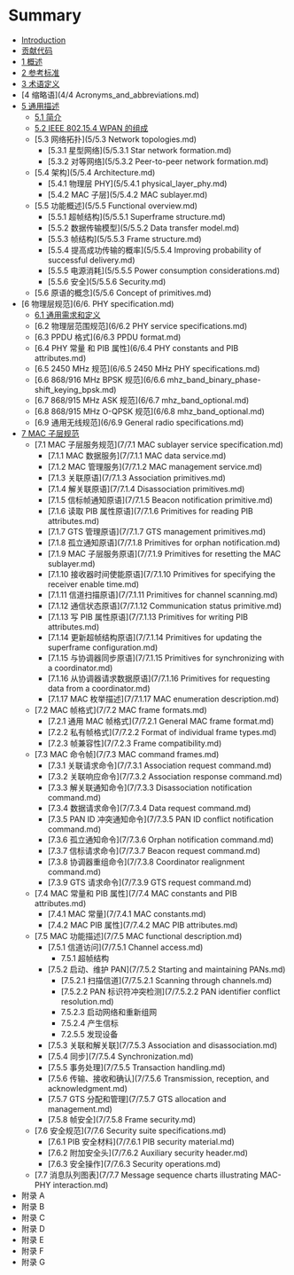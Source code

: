 # Summary

* [Introduction](README.md)
* [贡献代码](contribution.md)
* [1 概述](1/1.Overview.md)
* [2 参考标准](2/2.Normative_references.md)
* [3 术语定义](3/3.Definitions.md)
* [4 缩略语](4/4 Acronyms_and_abbreviations.md)
* [5 通用描述](5/5.General_description.md)
   * [5.1 简介](5/5.1.Introduction.md)
   * [5.2  IEEE 802.15.4 WPAN 的组成](5/5.2.omponents_of_the_IEEE_802.15.4_WPAN.md)
   * [5.3 网络拓扑](5/5.3 Network topologies.md)
       * [5.3.1 星型网络](5/5.3.1 Star network formation.md)
       * [5.3.2 对等网络](5/5.3.2 Peer-to-peer network formation.md)
   * [5.4 架构](5/5.4 Architecture.md)
       * [5.4.1 物理层 PHY](5/5.4.1 physical_layer_phy.md)
       * [5.4.2 MAC 子层](5/5.4.2 MAC sublayer.md)
   * [5.5 功能概述](5/5.5 Functional overview.md)
       * [5.5.1 超帧结构](5/5.5.1 Superframe structure.md)
       * [5.5.2 数据传输模型](5/5.5.2 Data transfer model.md)
       * [5.5.3 帧结构](5/5.5.3 Frame structure.md)
       * [5.5.4 提高成功传输的概率](5/5.5.4 Improving probability of successful delivery.md)
       * [5.5.5 电源消耗](5/5.5.5 Power consumption considerations.md)
       * [5.5.6 安全](5/5.5.6 Security.md)
   * [5.6 原语的概念](5/5.6 Concept of primitives.md)
* [6 物理层规范](6/6. PHY specification.md)
   * [6.1 通用需求和定义](6/6.1.General_requirements_and_definitions.md)
   * [6.2 物理层范围规范](6/6.2 PHY service specifications.md)
   * [6.3 PPDU 格式](6/6.3 PPDU format.md)
   * [6.4 PHY 常量 和 PIB 属性](6/6.4 PHY constants and PIB attributes.md)
   * [6.5 2450 MHz 规范](6/6.5 2450 MHz PHY specifications.md)
   * [6.6 868/916 MHz BPSK 规范](6/6.6 mhz_band_binary_phase-shift_keying_bpsk.md)
   * [6.7 868/915 MHz ASK 规范](6/6.7 mhz_band_optional.md)
   * [6.8 868/915 MHz O-QPSK 规范](6/6.8 mhz_band_optional.md)
   * [6.9 通用无线规范](6/6.9 General radio specifications.md)
* [7 MAC 子层规范](7/7.MAC_sublayer_specification.md)
   * [7.1 MAC 子层服务规范](7/7.1 MAC sublayer service specification.md)
       * [7.1.1 MAC 数据服务](7/7.1.1 MAC data service.md)
       * [7.1.2 MAC 管理服务](7/7.1.2 MAC management service.md)
       * [7.1.3 关联原语](7/7.1.3 Association primitives.md)
       * [7.1.4 解关联原语](7/7.1.4 Disassociation primitives.md)
       * [7.1.5 信标帧通知原语](7/7.1.5 Beacon notification primitive.md)
       * [7.1.6 读取 PIB 属性原语](7/7.1.6 Primitives for reading PIB attributes.md)
       * [7.1.7 GTS  管理原语](7/7.1.7 GTS management primitives.md)
       * [7.1.8 孤立通知原语](7/7.1.8 Primitives for orphan notification.md)
       * [7.1.9 MAC 子层服务原语](7/7.1.9 Primitives for resetting the MAC sublayer.md)
       * [7.1.10 接收器时间使能原语](7/7.1.10 Primitives for specifying the receiver enable time.md)
       * [7.1.11 信道扫描原语](7/7.1.11 Primitives for channel scanning.md)
       * [7.1.12 通信状态原语](7/7.1.12 Communication status primitive.md)
       * [7.1.13 写 PIB 属性原语](7/7.1.13 Primitives for writing PIB attributes.md)
       * [7.1.14 更新超帧结构原语](7/7.1.14 Primitives for updating the superframe configuration.md)
       * [7.1.15 与协调器同步原语](7/7.1.15 Primitives for synchronizing with a coordinator.md)
       * [7.1.16 从协调器请求数据原语](7/7.1.16 Primitives for requesting data from a coordinator.md)
       * [7.1.17 MAC 枚举描述](7/7.1.17 MAC enumeration description.md)
   * [7.2 MAC 帧格式](7/7.2 MAC frame formats.md)
       * [7.2.1 通用 MAC 帧格式](7/7.2.1 General MAC frame format.md)
       * [7.2.2 私有帧格式](7/7.2.2 Format of individual frame types.md)
       * [7.2.3 帧兼容性](7/7.2.3 Frame compatibility.md)
   * [7.3 MAC 命令帧](7/7.3 MAC command frames.md)
       * [7.3.1 关联请求命令](7/7.3.1 Association request command.md)
       * [7.3.2 关联响应命令](7/7.3.2 Association response command.md)
       * [7.3.3 解关联通知命令](7/7.3.3 Disassociation notification command.md)
       * [7.3.4 数据请求命令](7/7.3.4 Data request command.md)
       * [7.3.5 PAN ID 冲突通知命令](7/7.3.5 PAN ID conflict notification command.md)
       * [7.3.6 孤立通知命令](7/7.3.6 Orphan notification command.md)
       * [7.3.7 信标请求命令](7/7.3.7 Beacon request command.md)
       * [7.3.8 协调器重组命令](7/7.3.8 Coordinator realignment command.md)
       * [7.3.9 GTS 请求命令](7/7.3.9 GTS request command.md)
   * [7.4 MAC 常量和 PIB 属性](7/7.4 MAC constants and PIB attributes.md)
       * [7.4.1 MAC 常量](7/7.4.1 MAC constants.md)
       * [7.4.2 MAC PIB 属性](7/7.4.2 MAC PIB attributes.md)
   * [7.5 MAC 功能描述](7/7.5 MAC functional description.md)
       * [7.5.1 信道访问](7/7.5.1 Channel access.md)
           * 7.5.1 超帧结构
       * [7.5.2 启动、维护 PAN](7/7.5.2 Starting and maintaining PANs.md)
           * [7.5.2.1 扫描信道](7/7.5.2.1 Scanning through channels.md)
           * [7.5.2.2 PAN 标识符冲突检测](7/7.5.2.2 PAN identifier conflict resolution.md)
           * 7.5.2.3 启动网络和重新组网
           * 7.5.2.4 产生信标
           * 7.2.5.5 发现设备
       * [7.5.3 关联和解关联](7/7.5.3 Association and disassociation.md)
       * [7.5.4 同步](7/7.5.4 Synchronization.md)
       * [7.5.5 事务处理](7/7.5.5 Transaction handling.md)
       * [7.5.6 传输、接收和确认](7/7.5.6 Transmission, reception, and acknowledgment.md)
       * [7.5.7 GTS 分配和管理](7/7.5.7 GTS allocation and management.md)
       * [7.5.8 帧安全](7/7.5.8 Frame security.md)
   * [7.6 安全规范](7/7.6 Security suite specifications.md)
       * [7.6.1 PIB 安全材料](7/7.6.1 PIB security material.md)
       * [7.6.2 附加安全头](7/7.6.2 Auxiliary security header.md)
       * [7.6.3 安全操作](7/7.6.3 Security operations.md)
   * [7.7 消息队列图表](7/7.7 Message sequence charts illustrating MAC-PHY interaction.md)
* 附录 A
* 附录 B
* 附录 C
* 附录 D
* 附录 E
* 附录 F
* 附录 G

